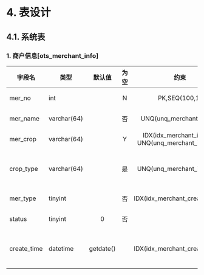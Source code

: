 
# 4. 表设计

## 4.1. 系统表



###  1. 商户信息[ots_merchant_info]
	
| 字段名      | 类型        |  默认值   | 为空  |                         约束                         | 描述     |
| ----------- | ----------- | :-------: | :---: | :--------------------------------------------------: | :------- |
| mer_no      | int         |           |   N   |                    PK,SEQ(100,1)                     | 编号     |
| mer_name    | varchar(64) |           |  否   |                UNQ(unq_merchant_name)                | 名称     |
| mer_crop    | varchar(64) |           |   Y   | IDX(idx_merchant_info,1), UNQ(unq_merchant_info_1,1) | 公司     |
| crop_type   | varchar(64) |           |  是   |              UNQ(unq_merchant_info_1,2)              | 合作类型 |
| mer_type    | tinyint     |           |  否   |            IDX(idx_merchant_createtime,2)            | 类型     |
| status      | tinyint     |     0     |  否   |                                                      | 状态     |
| create_time | datetime    | getdate() |       |            IDX(idx_merchant_createtime,1)            | 创建时间 |
